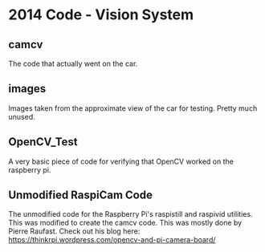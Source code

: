 2014 Code - Vision System
=========================

camcv
-----
The code that actually went on the car.

images
------
Images taken from the approximate view of the car for testing. Pretty much unused.

OpenCV_Test
-----------
A very basic piece of code for verifying that OpenCV worked on the raspberry pi.

Unmodified RaspiCam Code
------------------------
The unmodified code for the Raspberry Pi's raspistill and raspivid utilities. This
was modified to create the camcv code. This was mostly done by Pierre Raufast. Check out
his blog here: https://thinkrpi.wordpress.com/opencv-and-pi-camera-board/
